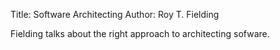 Title: Software Architecting
Author: Roy T. Fielding


Fielding talks about the right approach to architecting sofware.